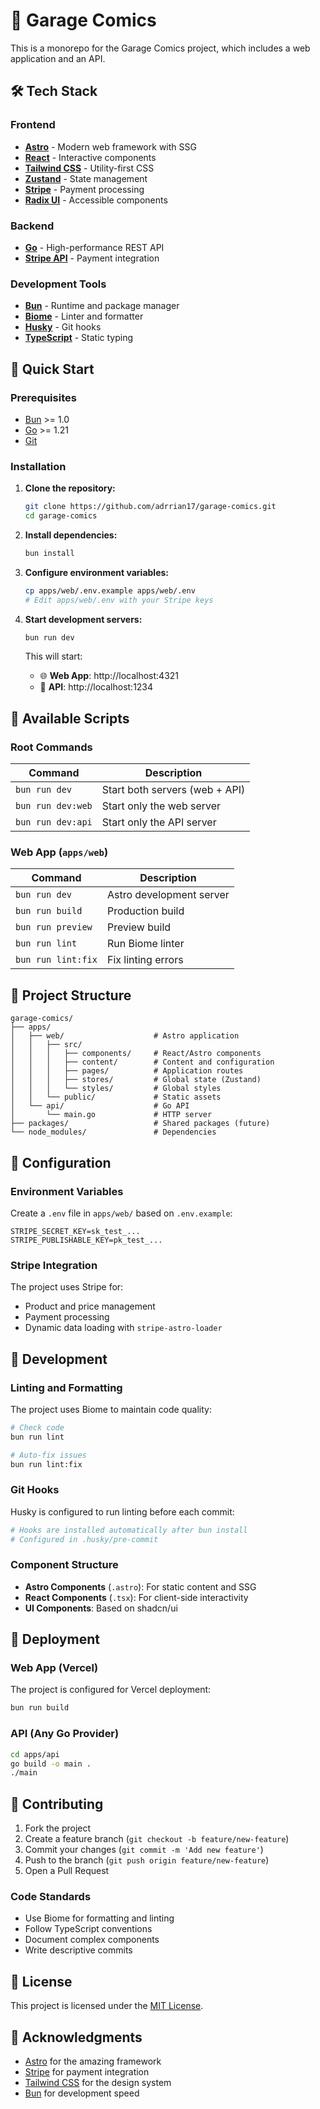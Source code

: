# 🎨 Garage Comics

This is a monorepo for the Garage Comics project, which includes a web application and an API.

## 🛠️ Tech Stack

### Frontend
- **[Astro](https://astro.build/)** - Modern web framework with SSG
- **[React](https://react.dev/)** - Interactive components
- **[Tailwind CSS](https://tailwindcss.com/)** - Utility-first CSS
- **[Zustand](https://zustand-demo.pmnd.rs/)** - State management
- **[Stripe](https://stripe.com/)** - Payment processing
- **[Radix UI](https://www.radix-ui.com/)** - Accessible components

### Backend
- **[Go](https://go.dev/)** - High-performance REST API
- **[Stripe API](https://stripe.com/docs/api)** - Payment integration

### Development Tools
- **[Bun](https://bun.sh/)** - Runtime and package manager
- **[Biome](https://biomejs.dev/)** - Linter and formatter
- **[Husky](https://typicode.github.io/husky/)** - Git hooks
- **[TypeScript](https://www.typescriptlang.org/)** - Static typing

## 🚀 Quick Start

### Prerequisites

- [Bun](https://bun.sh/) >= 1.0
- [Go](https://go.dev/) >= 1.21
- [Git](https://git-scm.com/)

### Installation

1. **Clone the repository:**
   ```bash
   git clone https://github.com/adrrian17/garage-comics.git
   cd garage-comics
   ```

2. **Install dependencies:**
   ```bash
   bun install
   ```

3. **Configure environment variables:**
   ```bash
   cp apps/web/.env.example apps/web/.env
   # Edit apps/web/.env with your Stripe keys
   ```

4. **Start development servers:**
   ```bash
   bun run dev
   ```

   This will start:
   - 🌐 **Web App**: http://localhost:4321
   - 🔌 **API**: http://localhost:1234

## 📜 Available Scripts

### Root Commands

| Command | Description |
|---------|-------------|
| `bun run dev` | Start both servers (web + API) |
| `bun run dev:web` | Start only the web server |
| `bun run dev:api` | Start only the API server |

### Web App (`apps/web`)

| Command | Description |
|---------|-------------|
| `bun run dev` | Astro development server |
| `bun run build` | Production build |
| `bun run preview` | Preview build |
| `bun run lint` | Run Biome linter |
| `bun run lint:fix` | Fix linting errors |

## 📁 Project Structure

```
garage-comics/
├── apps/
│   ├── web/                    # Astro application
│   │   ├── src/
│   │   │   ├── components/     # React/Astro components
│   │   │   ├── content/        # Content and configuration
│   │   │   ├── pages/          # Application routes
│   │   │   ├── stores/         # Global state (Zustand)
│   │   │   └── styles/         # Global styles
│   │   └── public/             # Static assets
│   └── api/                    # Go API
│       └── main.go             # HTTP server
├── packages/                   # Shared packages (future)
└── node_modules/               # Dependencies
```

## 🔧 Configuration

### Environment Variables

Create a `.env` file in `apps/web/` based on `.env.example`:

```env
STRIPE_SECRET_KEY=sk_test_...
STRIPE_PUBLISHABLE_KEY=pk_test_...
```

### Stripe Integration

The project uses Stripe for:
- Product and price management
- Payment processing
- Dynamic data loading with `stripe-astro-loader`

## 🧪 Development

### Linting and Formatting

The project uses Biome to maintain code quality:

```bash
# Check code
bun run lint

# Auto-fix issues
bun run lint:fix
```

### Git Hooks

Husky is configured to run linting before each commit:

```bash
# Hooks are installed automatically after bun install
# Configured in .husky/pre-commit
```

### Component Structure

- **Astro Components** (`.astro`): For static content and SSG
- **React Components** (`.tsx`): For client-side interactivity
- **UI Components**: Based on shadcn/ui

## 🚀 Deployment

### Web App (Vercel)

The project is configured for Vercel deployment:

```bash
bun run build
```

### API (Any Go Provider)

```bash
cd apps/api
go build -o main .
./main
```

## 🤝 Contributing

1. Fork the project
2. Create a feature branch (`git checkout -b feature/new-feature`)
3. Commit your changes (`git commit -m 'Add new feature'`)
4. Push to the branch (`git push origin feature/new-feature`)
5. Open a Pull Request

### Code Standards

- Use Biome for formatting and linting
- Follow TypeScript conventions
- Document complex components
- Write descriptive commits

## 📄 License

This project is licensed under the [MIT License](LICENSE).

## 🙏 Acknowledgments

- [Astro](https://astro.build/) for the amazing framework
- [Stripe](https://stripe.com/) for payment integration
- [Tailwind CSS](https://tailwindcss.com/) for the design system
- [Bun](https://bun.sh/) for development speed
